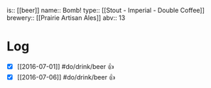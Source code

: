 is:: [[beer]]
name:: Bomb!
type:: [[Stout - Imperial - Double Coffee]]
brewery:: [[Prairie Artisan Ales]]
abv:: 13

# Log
- [x] [[2016-07-01]] #do/drink/beer 👍
- [x] [[2016-07-06]] #do/drink/beer 👍
